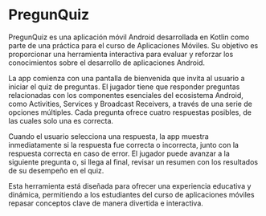 # PregunQuiz
PregunQuiz es una aplicación móvil Android desarrollada en Kotlin como parte de una práctica para el curso de Aplicaciones Móviles. Su objetivo es proporcionar una herramienta interactiva para evaluar y reforzar los conocimientos sobre el desarrollo de aplicaciones Android.

La app comienza con una pantalla de bienvenida que invita al usuario a iniciar el quiz de preguntas. El jugador tiene que responder preguntas relacionadas con los componentes esenciales del ecosistema Android, como Activities, Services y Broadcast Receivers, a través de una serie de opciones múltiples. Cada pregunta ofrece cuatro respuestas posibles, de las cuales solo una es correcta.

Cuando el usuario selecciona una respuesta, la app muestra inmediatamente si la respuesta fue correcta o incorrecta, junto con la respuesta correcta en caso de error. El jugador puede avanzar a la siguiente pregunta o, si llega al final, revisar un resumen con los resultados de su desempeño en el quiz.

Esta herramienta está diseñada para ofrecer una experiencia educativa y dinámica, permitiendo a los estudiantes del curso de aplicaciones móviles repasar conceptos clave de manera divertida e interactiva.

